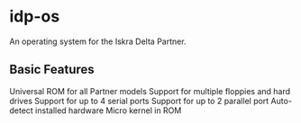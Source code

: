 # idp-os

An operating system for the Iskra Delta Partner.

## Basic Features

Universal ROM for all Partner models
Support for multiple floppies and hard drives
Support for up to 4 serial ports
Support for up to 2 parallel port
Auto-detect installed hardware
Micro kernel in ROM